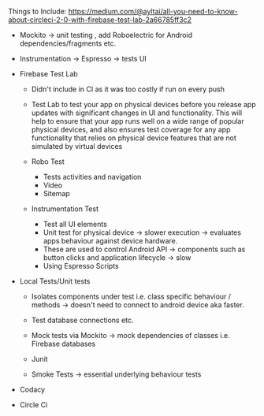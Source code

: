 Things to Include:
https://medium.com/@ayltai/all-you-need-to-know-about-circleci-2-0-with-firebase-test-lab-2a66785ff3c2

- Mockito -> unit testing , add Roboelectric for Android dependencies/fragments etc.
- Instrumentation -> Espresso -> tests UI
- Firebase Test Lab
    - Didn't include in CI as it was too costly if run on every push
    - Test Lab to test your app on physical devices before you release app updates with significant changes in UI and functionality. This will help to ensure that your app runs well on a wide range of popular physical devices, and also ensures test coverage for any app functionality that relies on physical device features that are not simulated by virtual devices
    - Robo Test
        - Tests activities and navigation
        - Video
        - Sitemap

    - Instrumentation Test
        - Test all UI elements
        - Unit test for physical device -> slower execution -> evaluates apps behaviour against 
          device hardware. 
        - These are used to control Android API -> components such as button clicks and application 
          lifecycle -> slow 
        - Using Espresso Scripts
          
- Local Tests/Unit tests
    - Isolates components under test i.e. class specific behaviour / methods -> doesn't need to 
      connect to android device aka faster. 
    - Test database connections etc.
    - Mock tests via Mockito -> mock dependencies of classes i.e. Firebase databases 
    - Junit
    
    - Smoke Tests -> essential underlying behaviour tests
- Codacy
- Circle Ci